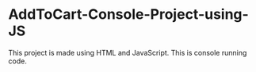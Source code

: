# AddToCart-Console-Project-using-JS
This project is made using HTML and JavaScript. This is console running code.
